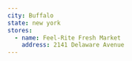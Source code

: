 ```yaml
---
city: Buffalo
state: new york
stores:
  - name: Feel-Rite Fresh Market
    address: 2141 Delaware Avenue
---
```

